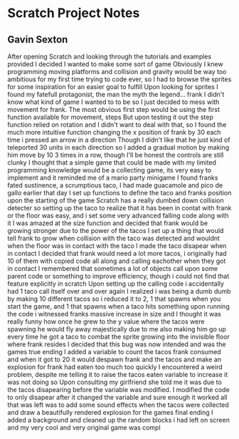 # Scratch Project Notes
## Gavin Sexton 
After opening Scratch and looking through the tutorials and examples provided I decided I wanted to make some sort of game
Obviously I knew programming moving platforms and collision and gravity would be way too ambitious for my first time trying to code ever, so I had to browse the sprites for some inspiration for an easier goal to fulfill 
Upon looking for sprites I found my fatefull protagonist, the man the myth the legend... frank
I didn't know what kind of game I wanted to to be so I just decided to mess with movement for frank. The most obvious first step would be using the first function available for movement, steps
But upon testing it out the step function relied on rotation and I didn't want to deal with that, so I found the much more intuitive function changing the x position of frank by 30 each time i pressed an arrow in a direction 
Though I didn't like that he just kind of teleported 30 units in each direction so I added a gradual motion by making him move by 10 3 times in a row, though I'll be honest the controls are still clunky
I thought that a simple game that could be made with my limited programming knowledge would be a collecting game, its very easy to implement and it reminded me of a mario party minigame
I found franks fated sustinence, a scrumptious taco, I had made guacamole and pico de gallo earlier that day
I set up functions to define the taco and franks position upon the starting of the game
Scratch has a really dumbed down collision detecter so setting up the taco to realize that it has been in contat with frank or the floor was easy, and i set some very advanced falling code along with it
I was amazed at the size function and decided that frank would be growing stronger due to the power of the tacos
I set up a thing that would tell frank to grow when collision with the taco was detected and wouldnt when the floor was in contact with the taco
I made the taco disapear when in contact
I decided that frank would need a lot more tacos, i originally had 10 of them with copied code all along and calling eachother when they got in contact
I remembered that sometimes a lot of objects call upon some parent code or something to improve efficiency, though i could not find that feature explicitly in scratch
Upon setting up the calling code i accidentally had 1 taco call itself over and over again
I realized i was being a dumb dumb by making 10 different tacos so i reduced it to 2, 1 that spawns when you start the game, and 1 that spawns when a taco hits something 
upon running the code i witnessed franks massive increase in size and I thought it was really funny how once he grew to the y value where the tacos were spawning he would fly away majestically due to me also making him go up every time he got a taco to combat the sprite growing into the invisible floor where frank resides
I decided that this bug was now intended and was the games true ending
I added a variable to count the tacos frank consumed and when it got to 20 it would despawn frank and the tacos and make an explosion for frank had eaten too much too quickly
I encountered a weird problem, despite me telling it to raise the tacos eaten variable to increase it was not doing so
Upon consulting my girlfriend she told me it was due to the tacos disapearing before the variable was modified. I modified the code to only disapear after it changed the variable and sure enough it worked
all that was left was to add some sound effects when the tacos were collected and draw a beautifully rendered explosion for the games final ending
I added a background and cleaned up the random blocks i had left on screen and my very cool and very original game was compl
 
